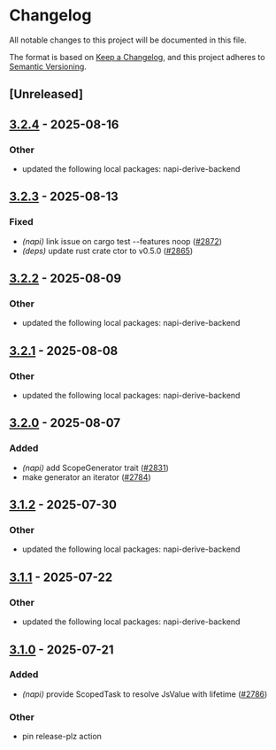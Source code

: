 # Changelog

All notable changes to this project will be documented in this file.

The format is based on [Keep a Changelog](https://keepachangelog.com/en/1.0.0/),
and this project adheres to [Semantic Versioning](https://semver.org/spec/v2.0.0.html).

## [Unreleased]

## [3.2.4](https://github.com/napi-rs/napi-rs/compare/napi-derive-v3.2.3...napi-derive-v3.2.4) - 2025-08-16

### Other

- updated the following local packages: napi-derive-backend

## [3.2.3](https://github.com/napi-rs/napi-rs/compare/napi-derive-v3.2.2...napi-derive-v3.2.3) - 2025-08-13

### Fixed

- *(napi)* link issue on cargo test --features noop ([#2872](https://github.com/napi-rs/napi-rs/pull/2872))
- *(deps)* update rust crate ctor to v0.5.0 ([#2865](https://github.com/napi-rs/napi-rs/pull/2865))

## [3.2.2](https://github.com/napi-rs/napi-rs/compare/napi-derive-v3.2.1...napi-derive-v3.2.2) - 2025-08-09

### Other

- updated the following local packages: napi-derive-backend

## [3.2.1](https://github.com/napi-rs/napi-rs/compare/napi-derive-v3.2.0...napi-derive-v3.2.1) - 2025-08-08

### Other

- updated the following local packages: napi-derive-backend

## [3.2.0](https://github.com/napi-rs/napi-rs/compare/napi-derive-v3.1.2...napi-derive-v3.2.0) - 2025-08-07

### Added

- *(napi)* add ScopeGenerator trait ([#2831](https://github.com/napi-rs/napi-rs/pull/2831))
- make generator an iterator ([#2784](https://github.com/napi-rs/napi-rs/pull/2784))

## [3.1.2](https://github.com/napi-rs/napi-rs/compare/napi-derive-v3.1.1...napi-derive-v3.1.2) - 2025-07-30

### Other

- updated the following local packages: napi-derive-backend

## [3.1.1](https://github.com/napi-rs/napi-rs/compare/napi-derive-v3.1.0...napi-derive-v3.1.1) - 2025-07-22

### Other

- updated the following local packages: napi-derive-backend

## [3.1.0](https://github.com/napi-rs/napi-rs/compare/napi-derive-v3.0.0...napi-derive-v3.1.0) - 2025-07-21

### Added

- *(napi)* provide ScopedTask to resolve JsValue with lifetime ([#2786](https://github.com/napi-rs/napi-rs/pull/2786))

### Other

- pin release-plz action
